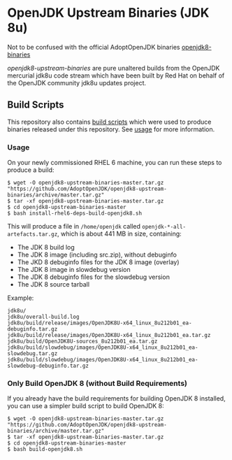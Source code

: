 # OpenJDK Upstream Binaries (JDK 8u)

Not to be confused with the official AdoptOpenJDK binaries [openjdk8-binaries](https://github.com/AdoptOpenJDK/openjdk8-binaries)

_openjdk8-upstream-binaries_ are pure unaltered builds from the OpenJDK mercurial jdk8u code stream which have been built by Red Hat on behalf of the OpenJDK community jdk8u updates project.

## Build Scripts

This repository also contains [build scripts](install-rhel6-deps-build-openjdk8.sh) which were used to produce binaries released under this repository. See [usage](README.md#Usage) for more information.

### Usage

On your newly commissioned RHEL 6 machine, you can run these steps to produce a build:

    $ wget -O openjdk8-upstream-binaries-master.tar.gz "https://github.com/AdoptOpenJDK/openjdk8-upstream-binaries/archive/master.tar.gz"
    $ tar -xf openjdk8-upstream-binaries-master.tar.gz
    $ cd openjdk8-upstream-binaries-master
    $ bash install-rhel6-deps-build-openjdk8.sh

This will produce a file in `/home/openjdk` called `openjdk-*-all-artefacts.tar.gz`,
which is about 441 MB in size, containing:

 * The JDK 8 build log
 * The JDK 8 image (including src.zip), without debuginfo
 * The JKD 8 debuginfo files for the JDK 8 image (overlay)
 * The JDK 8 image in slowdebug version
 * The JDK 8 debuginfo files for the slowdebug version
 * The JDK 8 source tarball

Example:

    jdk8u/
    jdk8u/overall-build.log
    jdk8u/build/release/images/OpenJDK8U-x64_linux_8u212b01_ea-debuginfo.tar.gz
    jdk8u/build/release/images/OpenJDK8U-x64_linux_8u212b01_ea.tar.gz
    jdk8u/build/OpenJDK8U-sources_8u212b01_ea.tar.gz
    jdk8u/build/slowdebug/images/OpenJDK8U-x64_linux_8u212b01_ea-slowdebug.tar.gz
    jdk8u/build/slowdebug/images/OpenJDK8U-x64_linux_8u212b01_ea-slowdebug-debuginfo.tar.gz


### Only Build OpenJDK 8 (without Build Requirements)

If you already have the build requirements for building OpenJDK 8 installed, you can
use a simpler build script to build OpenJDK 8:

    $ wget -O openjdk8-upstream-binaries-master.tar.gz "https://github.com/AdoptOpenJDK/openjdk8-upstream-binaries/archive/master.tar.gz"
    $ tar -xf openjdk8-upstream-binaries-master.tar.gz
    $ cd openjdk8-upstream-binaries-master
    $ bash build-openjdk8.sh
